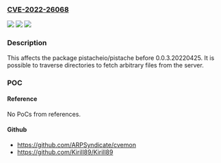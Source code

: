 ### [CVE-2022-26068](https://cve.mitre.org/cgi-bin/cvename.cgi?name=CVE-2022-26068)
![](https://img.shields.io/static/v1?label=Product&message=pistacheio%2Fpistache&color=blue)
![](https://img.shields.io/static/v1?label=Version&message=%3C%200.0.3.20220425%20&color=brighgreen)
![](https://img.shields.io/static/v1?label=Vulnerability&message=Path%20Traversal&color=brighgreen)

### Description

This affects the package pistacheio/pistache before 0.0.3.20220425. It is possible to traverse directories to fetch arbitrary files from the server.

### POC

#### Reference
No PoCs from references.

#### Github
- https://github.com/ARPSyndicate/cvemon
- https://github.com/Kirill89/Kirill89

